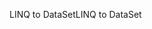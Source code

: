 <span data-ttu-id="bde09-101">LINQ to DataSet</span><span class="sxs-lookup"><span data-stu-id="bde09-101">LINQ to DataSet</span></span>